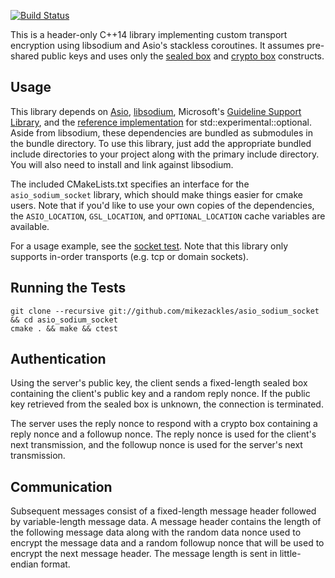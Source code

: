 [![Build Status](https://travis-ci.org/mikezackles/asio_sodium_socket.svg?branch=master)](https://travis-ci.org/mikezackles/asio_sodium_socket)

This is a header-only C++14 library implementing custom transport encryption
using libsodium and Asio's stackless coroutines. It assumes pre-shared public
keys and uses only the
[sealed box](https://download.libsodium.org/doc/public-key_cryptography/sealed_boxes.html)
and
[crypto box](https://download.libsodium.org/doc/public-key_cryptography/authenticated_encryption.html)
constructs.

Usage
-

This library depends on [Asio](http://think-async.com/),
[libsodium](https://download.libsodium.org/doc/), Microsoft's
[Guideline Support Library](https://github.com/Microsoft/GSL), and the
[reference implementation](https://github.com/akrzemi1/Optional) for
std::experimental::optional. Aside from libsodium, these dependencies are
bundled as submodules in the bundle directory. To use this library, just add the
appropriate bundled include directories to your project along with the primary
include directory. You will also need to install and link against libsodium.

The included CMakeLists.txt specifies an interface for the `asio_sodium_socket`
library, which should make things easier for cmake users. Note that if you'd
like to use your own copies of the dependencies, the `ASIO_LOCATION`,
`GSL_LOCATION`, and `OPTIONAL_LOCATION` cache variables are available.

For a usage example, see the [socket test](test/socket.cpp). Note that this
library only supports in-order transports (e.g. tcp or domain sockets).

Running the Tests
-

```shell
git clone --recursive git://github.com/mikezackles/asio_sodium_socket && cd asio_sodium_socket
cmake . && make && ctest
```

Authentication
-

Using the server's public key, the client sends a fixed-length sealed box
containing the client's public key and a random reply nonce. If the public key
retrieved from the sealed box is unknown, the connection is terminated.

The server uses the reply nonce to respond with a crypto box containing a reply
nonce and a followup nonce. The reply nonce is used for the client's next
transmission, and the followup nonce is used for the server's next transmission.

Communication
-

Subsequent messages consist of a fixed-length message header followed by
variable-length message data. A message header contains the length of the
following message data along with the random data nonce used to encrypt the
message data and a random followup nonce that will be used to encrypt the next
message header. The message length is sent in little-endian format.
